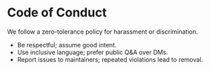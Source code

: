 # Code of Conduct
We follow a zero-tolerance policy for harassment or discrimination.
- Be respectful; assume good intent.
- Use inclusive language; prefer public Q&A over DMs.
- Report issues to maintainers; repeated violations lead to removal.
